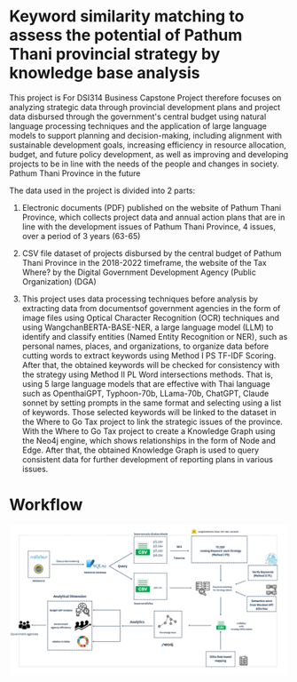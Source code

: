 # Keyword similarity matching to assess the potential of Pathum Thani provincial strategy by knowledge base analysis

This project is For DSI314 Business Capstone Project therefore focuses on analyzing strategic data through provincial development plans and project data disbursed through the government's central budget using natural language processing techniques and the application of large language models to support planning and decision-making, including alignment with sustainable development goals, increasing efficiency in resource allocation, budget, and future policy development, as well as improving and developing projects to be in line with the needs of the people and changes in society.
Pathum Thani Province in the future

The data used in the project is divided into 2 parts:

1. Electronic documents (PDF) published on the website of Pathum Thani Province, which collects project data and annual action plans that are in line with the development issues of
Pathum Thani Province, 4 issues, over a period of 3 years (63-65)

2. CSV file dataset of projects disbursed by the central budget of Pathum Thani Province in the 2018-2022 timeframe, the website of the Tax Where? by the Digital Government Development Agency (Public Organization) (DGA)
   
3. This project uses data processing techniques before analysis by extracting data from documentsof government agencies in the form of image files using Optical Character Recognition (OCR) techniques and using WangchanBERTA-BASE-NER, a large language model (LLM) to identify and classify entities (Named Entity Recognition or NER), such as personal names, places, and organizations, to organize data before cutting words to extract keywords using Method I PS TF-IDF Scoring. After that, the obtained keywords will be checked for consistency with the strategy using Method II PL Word intersections methods. That is, using 5 large language models that are effective with Thai language such as OpenthaiGPT, Typhoon-70b, LLama-70b, ChatGPT, Claude sonnet by setting prompts in the same format and selecting using a list of keywords. Those selected keywords will be linked to the dataset in the Where to Go Tax project to link the strategic issues of the province. With the Where to Go Tax project to create a Knowledge Graph using the Neo4j engine, which shows relationships in the form of Node and Edge. After that, the obtained Knowledge Graph is used to query consistent data for further development of reporting plans in various issues.

# Workflow
<p align="center">
  <img src="https://github.com/SirapopChu/DSI314_Keyword-similarity-matching-to-assess-the-potential-of-Pathum-Thani-provincial-/blob/main/wf.png" alt="Workflow" style="width:1000px;" />
</p>




